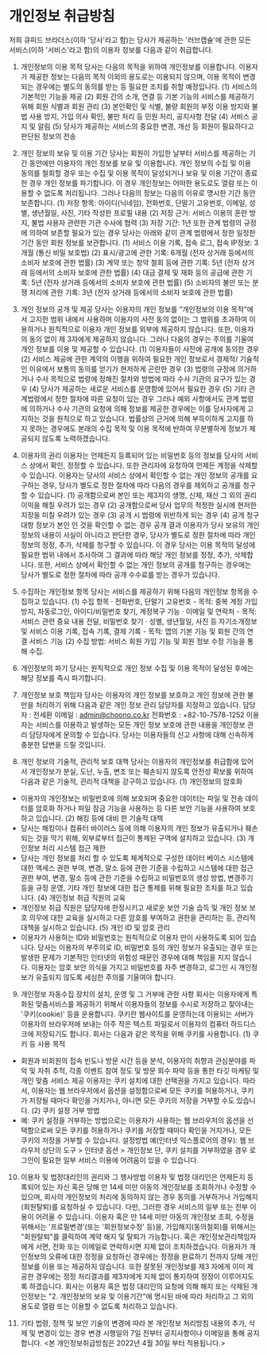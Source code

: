 # 개인정보 취급방침
저희 큐피드 브라더스(이하 '당사'라고 함)는 당사가 제공하는 '러브캡슐'에 관한 모든 서비스(이하 '서비스'라고 함)의 이용자 정보를 다음과 같이 취급합니다.

1. 개인정보의 이용 목적
당사는 다음의 목적을 위하여 개인정보를 이용합니다. 이용자가 제공한 정보는 다음의 목적 이외의 용도로는 이용되지 않으며, 이용 목적이 변경되는 경우에는 별도의 동의를 받는 등 필요한 조치를 취할 예정입니다.
(1) 서비스의 기본적인 기능을 제공
(2) 회원 간의 소개, 연결 등 기본 기능의 서비스를 제공하기 위해 회원 식별과 회원 관리
(3) 본인확인 및 식별, 불량 회원의 부정 이용 방지와 불법 사용 방지, 가입 의사 확인, 불만 처리 등 민원 처리, 공지사항 전달
(4) 서비스 공지 및 알림
(5) 당사가 제공하는 서비스의 중요한 변경, 개선 등 회원이 필요하다고 판단된 정보의 전송

2. 개인 정보의 보유 및 이용 기간
당사는 회원이 가입한 날부터 서비스를 제공하는 기간 동안에만 이용자의 개인 정보를 보유 및 이용합니다. 개인 정보의 수집 및 이용 동의를 철회할 경우 또는 수집 및 이용 목적이 달성되거나 보유 및 이용 기간이 종료한 경우 개인 정보를 파기합니다. 이 경우 개인정보는 어떠한 용도로도 열람 또는 이용할 수 없도록 처리됩니다. 그러나 다음의 정보는 다음의 이유로 명시한 기간 동안 보존합니다.
(1) 저장 항목: 아이디(닉네임), 전화번호, 단말기 고유번호, 이메일, 성별, 생년월일, 사진, 기타 작성한 프로필 내용
(2) 저장 근거: 서비스 이용의 혼란 방지, 불법 사용자 관련한 기관 수사에 협력
(3) 저장 기간: 1년
또한 관계 법령의 규정에 의하여 보존할 필요가 있는 경우 당사는 아래와 같이 관계 법령에서 정한 일정한 기간 동안 회원 정보를 보관합니다.
(1) 서비스 이용 기록, 접속 로그, 접속 IP정보: 3개월 (통신 비밀 보호법)
(2) 표시/광고에 관한 기록: 6개월 (전자 상거래 등에서의 소비자 보호에 관한 법률)
(3) 계약 또는 청약 철회 등에 관한 기록: 5년 (전자 상거래 등에서의 소비자 보호에 관한 법률)
(4) 대금 결제 및 재화 등의 공급에 관한 기록: 5년 (전자 상거래 등에서의 소비자 보호에 관한 법률)
(5) 소비자의 불만 또는 분쟁 처리에 관한 기록: 3년 (전자 상거래 등에서의 소비자 보호에 관한 법률)

3. 개인 정보의 공개 및 제공
당사는 이용자의 개인 정보를 “개인정보의 이용 목적”에서 고지한 범위 내에서 사용하며 이용자의 사전 동의 없이는 그 범위를 초과하여 이용하거나 원칙적으로 이용자 개인 정보를 외부에 제공하지 않습니다. 또한, 이용자의 동의 없이 제 3자에게 제공하지 않습니다. 그러나 다음의 경우는 주의를 기울여 개인 정보를 이용 및 제공할 수 있습니다.
(1) 이용자들이 사전에 공개에 동의한 경우
(2) 서비스 제공에 관한 계약의 이행을 위하여 필요한 개인 정보로서 경제적/ 기술적인 이유에서 보통의 동의를 얻기가 현저하게 곤란한 경우
(3) 법령의 규정에 의거하거나 수사 목적으로 법령에 정해진 절차와 방법에 따라 수사 기관의 요구가 있는 경우
(4) 당사가 제공하는 새로운 서비스를 운영함에 있어서 필요한 경우
(5) 기타 관계법령에서 정한 절차에 따른 요청이 있는 경우
그러나 예외 사항에서도 관계 법령에 의하거나 수사 기관의 요청에 의해 정보를 제공한 경우에는 이를 당사자에게 고지하는 것을 원칙으로 하고 있습니다. 법률상의 근거에 의해 부득이하게 고지를 하지 못하는 경우에도 본래의 수집 목적 및 이용 목적에 반하여 무분별하게 정보가 제공되지 않도록 노력하겠습니다.

4. 이용자의 권리
이용자는 언제든지 등록되어 있는 비밀번호 등의 정보를 당사의 서비스 상에서 확인, 정정할 수 있습니다. 또한 관리자에 요청하여 언제든 계정을 삭제할 수 있습니다. 이용자는 당사의 서비스 상에서 확인할 수 없는 개인 정보의 공개를 요구하는 경우, 당사가 별도로 정한 절차에 따라 다음의 경우를 제외하고 공개를 청구할 수 있습니다.
(1) 공개함으로써 본인 또는 제3자의 생명, 신체, 재산 그 외의 권리 이익을 해칠 우려가 있는 경우
(2) 공개함으로써 당사 업무의 적정한 실시에 현저한 지장을 미칠 우려가 있는 경우
(3) 공개 시 법령에 위반하게 되는 경우
(4) 공개 청구 대항 정보가 본인 인 것을 확인할 수 없는 경우
공개 결과 이용자가 당사 보유의 개인 정보의 내용이 사실이 아니라고 판단한 경우, 당사가 별도로 정한 절차에 따라 개인 정보의 정정, 추가, 삭제를 청구할 수 있습니다. 이 경우 당사는 이용 목적의 달성에 필요한 범위 내에서 조사하여 그 결과에 따라 해당 개인 정보를 정정, 추가, 삭제합니다. 또한, 서비스 상에서 확인할 수 없는 개인 정보의 공개를 청구하는 경우에는 당사가 별도로 정한 절차에 따라 공개 수수료를 받는 경우가 있습니다.

5. 수집하는 개인정보 항목
당사는 서비스를 제공하기 위해 다음의 개인정보 항목을 수집하고 있습니다.
(1) 수집 항목
· 전화번호, 단말기 고유번호 - 목적: 중복 계정 가입 방지, 자동로그인, 아이디/비밀번호 찾기, 계정복구 기능
· 이메일 및 연락처 - 목적: 서비스 관련 중요 내용 전달, 비밀번호 찾기
· 성별, 생년월일, 사진 등 자기소개정보 및 서비스 이용 기록, 접속 기록, 결제 기록 - 목적: 앱의 기본 기능 및 회원 간의 연결 서비스 기능
(2) 수집 방법: 서비스 회원 가입 기능 및 회원 정보 수정 기능을 통해 수집.

6. 개인정보의 파기
당사는 원칙적으로 개인 정보 수집 및 이용 목적이 달성된 후에는 해당 정보를 즉시 파기합니다.

7. 개인정보 보호 책임자
당사는 이용자의 개인 정보를 보호하고 개인 정보에 관한 불만을 처리하기 위해 다음과 같은 개인 정보 관리 담당자를 지정하고 있습니다.
담당자 : 전세환
이메일 : admin@choono.co.kr
전화번호 : +82-10-7578-1252
이용자는 서비스를 이용하고 발생하는 모든 개인 정보 보호에 관한 내용을 개인정보 관리 담당자에게 문의할 수 있습니다. 당사는 이용자들의 신고 사항에 대해 신속하게 충분한 답변을 드릴 것입니다.

8. 개인 정보의 기술적, 관리적 보호 대책
당사는 이용자의 개인정보를 취급함에 있어서 개인정보가 분실, 도난, 누출, 변조 또는 훼손되지 않도록 안전성 확보를 위하여 다음과 같은 기술적, 괸리적 대책을 강구하고 있습니다.
(1) 개인정보의 암호화
- 이용자의 개인정보는 비밀번호에 의해 보호되며 중요한 데이터는 파일 및 전송 데이터를 암호화 하거나 파일 잠금 기능을 사용하는 등 다른 보안 기능을 사용하여 보호하고 있습니다.
(2) 해킹 등에 대비 한 기술적 대책
- 당사는 해킹이나 컴퓨터 바이러스 등에 의해 이용자의 개인 정보가 유출되거나 훼손 되는 것을 막기 위해, 외부로부터 접근이 통제된 구역에 설치하고 있습니다.
(3) 개인정보 처리 시스템 접근 제한
- 당사는 개인 정보를 처리 할 수 있도록 체계적으로 구성한 데이터 베이스 시스템에 대한 액세스 권한 부여, 변경, 말소 등에 관한 기준을 수립하고 시스템에 대한 접근 권한 부여, 변경, 말소 등에 관한 기준을 수립하고 비밀번호의 생성 방법, 변경주기 등을 규정 운영, 기타 개인 정보에 대한 접근 통제를 위해 필요한 조치를 하고 있습니다.
(4) 개인정보 취급 직원의 교육
- 개인정보 취급 직원은 담당자에 한정시키고 새로운 보안 기술 습득 및 개인 정보 보호 의무에 대한 교육을 실시하고 다른 암호를 부여하고 권한을 관리하는 등, 관리적 대책을 실시하고 있습니다.
(5) 개인 ID 및 암호 관리
- 이용자가 사용하는 ID와 비밀번호는 원칙적으로 이용자 만이 사용하도록 되어 있습니다. 당사는 이용자의 부주의로 ID, 비밀번호 등의 개인 정보가 유출되는 경우 또는 발생한 문제가 기본적인 인터넷의 위험성 때문인 경우에 대해 책임을 지지 않습니다. 이용자는 암호 보안 의식을 가지고 비밀번호를 자주 변경하고, 로그인 시 개인정보가 유출되지 않도록 세심한 주의를 기울여야 합니다.

9. 개인정보 자동수집 장치의 설치, 운영 및 그 거부에 관한 사항
회사는 이용자에게 특화된 맞춤서비스를 제공하기 위해서 이용자들의 정보를 수시로 저장하고 찾아내는 '쿠키(cookie)' 등을 운용합니다. 쿠키란 웹사이트를 운영하는데 이용되는 서버가 이용자의 브라우저에 보내는 아주 작은 텍스트 파일로서 이용자의 컴퓨터 하드디스크에 저장되기도 합니다. 회사는 다음과 같은 목적을 위해 쿠키를 사용합니다.
(1) 쿠키 등 사용 목적
- 회원과 비회원의 접속 빈도나 방문 시간 등을 분석, 이용자의 취향과 관심분야를 파악 및 자취 추적, 각종 이벤트 참여 정도 및 방문 회수 파악 등을 통한 타깃 마케팅 및 개인 맞춤 서비스 제공 이용자는 쿠키 설치에 대한 선택권을 가지고 있습니다. 따라서, 이용자는 웹 브라우저에서 옵션을 설정함으로써 모든 쿠키를 허용하거나, 쿠키가 저장될 때마다 확인을 거치거나, 아니면 모든 쿠키의 저장을 거부할 수도 있습니다.
(2) 쿠키 설정 거부 방법
- 예: 쿠키 설정을 거부하는 방법으로는 이용자가 사용하는 웹 브라우저의 옵션을 선택함으로써 모든 쿠키를 허용하거나 쿠키를 저장할 때마다 확인을 거치거나, 모든 쿠키의 저장을 거부할 수 있습니다. 설정방법 예(인터넷 익스플로어의 경우): 웹 브라우저 상단의 도구 > 인터넷 옵션 > 개인정보 단, 쿠키 설치를 거부하였을 경우 로그인이 필요한 일부 서비스 이용에 어려움이 있을 수 있습니다.

10. 이용자 및 법정대리인의 권리와 그 행사방법
이용자 및 법정 대리인은 언제든지 등록되어 있는 자신 혹은 당해 만 14세 미만 아동의 개인정보를 조회하거나 수정할 수 있으며, 회사의 개인정보의 처리에 동의하지 않는 경우 동의를 거부하거나 가입해지(회원탈퇴)를 요청하실 수 있습니다. 다만, 그러한 경우 서비스의 일부 또는 전부 이용이 어려울 수 있습니다.
이용자 혹은 만 14세 미만 아동의 개인정보 조회, 수정을 위해서는 '프로필변경'(또는 '회원정보수정' 등)을, 가입해지(동의철회)를 위해서는 "회원탈퇴"를 클릭하여 계약 해지 및 탈퇴가 가능합니다.
혹은 개인정보관리책임자에게 서면, 전화 또는 이메일로 연락하시면 지체 없이 조치하겠습니다.
이용자가 개인정보의 오류에 대한 정정을 요청하신 경우에는 정정을 완료하기 전까지 당해 개인정보를 이용 또는 제공하지 않습니다. 또한 잘못된 개인정보를 제3 자에게 이미 제공한 경우에는 정정 처리결과를 제3자에게 지체 없이 통지하여 정정이 이루어지도록 하겠습니다.
회사는 이용자 혹은 법정 대리인의 요청에 의해 해지 또는 삭제된 개인정보는 "2. 개인정보의 보유 및 이용기간"에 명시된 바에 따라 처리하고 그 외의 용도로 열람 또는 이용할 수 없도록 처리하고 있습니다.

11. 기타
법령, 정책 및 보안 기술의 변경에 따라 본 개인정보 처리방침 내용의 추가, 삭제 및 변경이 있는 경우 변경 시행일의 7일 전부터 공지사항이나 이메일을 통해 공지합니다.
<본 개인정보취급방침은 2022년 4월 30일 부터 적용됩니다.>
